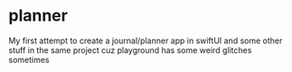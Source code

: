 # planner
My first attempt to create a journal/planner app in swiftUI
and some other stuff in the same project cuz playground has some weird glitches sometimes
